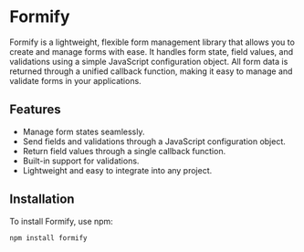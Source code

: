 # Formify

Formify is a lightweight, flexible form management library that allows you to create and manage forms with ease. It handles form state, field values, and validations using a simple JavaScript configuration object. All form data is returned through a unified callback function, making it easy to manage and validate forms in your applications.

## Features

- Manage form states seamlessly.
- Send fields and validations through a JavaScript configuration object.
- Return field values through a single callback function.
- Built-in support for validations.
- Lightweight and easy to integrate into any project.

## Installation

To install Formify, use npm:

```bash
npm install formify
